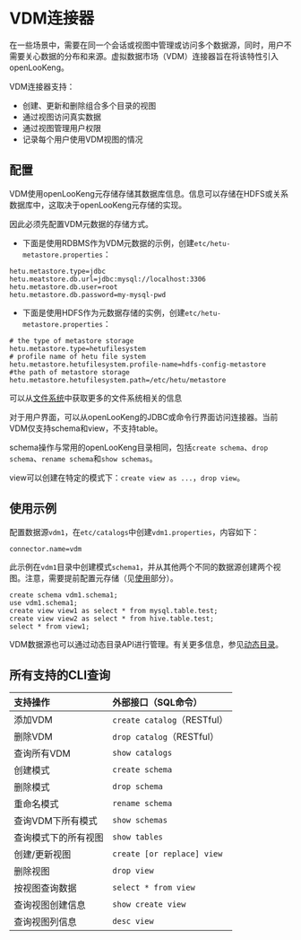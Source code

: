 
# VDM连接器

在一些场景中，需要在同一个会话或视图中管理或访问多个数据源，同时，用户不需要关心数据的分布和来源。虚拟数据市场（VDM）连接器旨在将该特性引入openLooKeng。

VDM连接器支持：

- 创建、更新和删除组合多个目录的视图
- 通过视图访问真实数据
- 通过视图管理用户权限
- 记录每个用户使用VDM视图的情况

## 配置

VDM使用openLooKeng元存储存储其数据库信息。信息可以存储在HDFS或关系数据库中，这取决于openLooKeng元存储的实现。

因此必须先配置VDM元数据的存储方式。
* 下面是使用RDBMS作为VDM元数据的示例，创建`etc/hetu-metastore.properties`：
```
hetu.metastore.type=jdbc
hetu.meatstore.db.url=jdbc:mysql://localhost:3306
hetu.metastore.db.user=root
hetu.metastore.db.password=my-mysql-pwd
```
* 下面是使用HDFS作为元数据存储的实例，创建`etc/hetu-metastore.properties`：
```
# the type of metastore storage
hetu.metastore.type=hetufilesystem
# profile name of hetu file system
hetu.metastore.hetufilesystem.profile-name=hdfs-config-metastore
#the path of metastore storage
hetu.metastore.hetufilesystem.path=/etc/hetu/metastore
```    
可以从[文件系统](../develop/filesystem.md )中获取更多的文件系统相关的信息

对于用户界面，可以从openLooKeng的JDBC或命令行界面访问连接器。当前VDM仅支持schema和view，不支持table。

schema操作与常用的openLooKeng目录相同，包括`create schema`、`drop schema`、`rename schema`和`show schemas`。

view可以创建在特定的模式下：`create view as ...`，`drop view`。

## 使用示例

配置数据源`vdm1`，在`etc/catalogs`中创建`vdm1.properties`，内容如下：

    connector.name=vdm

此示例在`vdm1`目录中创建模式`schema1`，并从其他两个不同的数据源创建两个视图。注意，需要提前配置元存储（见[使用](#使用)部分）。

    create schema vdm1.schema1;
    use vdm1.schema1;
    create view view1 as select * from mysql.table.test;
    create view view2 as select * from hive.table.test;
    select * from view1;

VDM数据源也可以通过动态目录API进行管理。有关更多信息，参见[动态目录](../admin/dynamic-catalog.md)。

## 所有支持的CLI查询

| 支持操作| 外部接口（SQL命令）|
|:----------|:----------|
| 添加VDM| `create catalog`（RESTful）|
| 删除VDM| `drop catalog`（RESTful）|
| 查询所有VDM| `show catalogs`|
| 创建模式| `create schema`|
| 删除模式| `drop schema`|
| 重命名模式| `rename schema`|
| 查询VDM下所有模式| `show schemas`|
| 查询模式下的所有视图| `show tables`|
| 创建/更新视图| `create [or replace] view`|
| 删除视图| `drop view`|
| 按视图查询数据| `select * from view`|
| 查询视图创建信息| `show create view`|
| 查询视图列信息| `desc view`|

